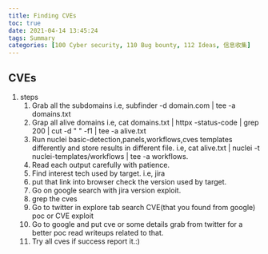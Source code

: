 ```yaml
---
title: Finding CVEs
toc: true
date: 2021-04-14 13:45:24
tags: Summary
categories: [100 Cyber security, 110 Bug bounty, 112 Ideas, 信息收集]
---
```


## CVEs

1. steps
    1. Grab all the subdomains i.e, subfinder -d domain.com | tee -a domains.txt
    2. Grap all alive domains i.e,  cat domains.txt | httpx -status-code | grep 200 | cut -d " " -f1 | tee -a alive.txt
    3. Run nuclei basic-detection,panels,workflows,cves templates differently and store results in different file. i.e, cat alive.txt | nuclei -t nuclei-templates/workflows | tee -a workflows.
    4. Read each output carefully with patience.
    5. Find interest tech used by target. i.e, jira
    6. put that link into browser check the version used by target.
    7. Go on google search with jira version exploit.
    8. grep the cves
    9. Go to twitter in explore tab search CVE(that you found from google) poc or CVE exploit
    10. Go to google and put cve or some details grab from   twitter for a better poc read writeups related to that.
    11. Try all cves if success report it.:)
